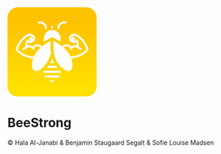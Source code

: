<img src="BeeStrong/BeeStrong/Assets.xcassets/logo.imageset/logo.png" alt="logo" width="200"/>

# BeeStrong 

© Hala Al-Janabi & Benjamin Staugaard Segalt & Sofie Louise Madsen
